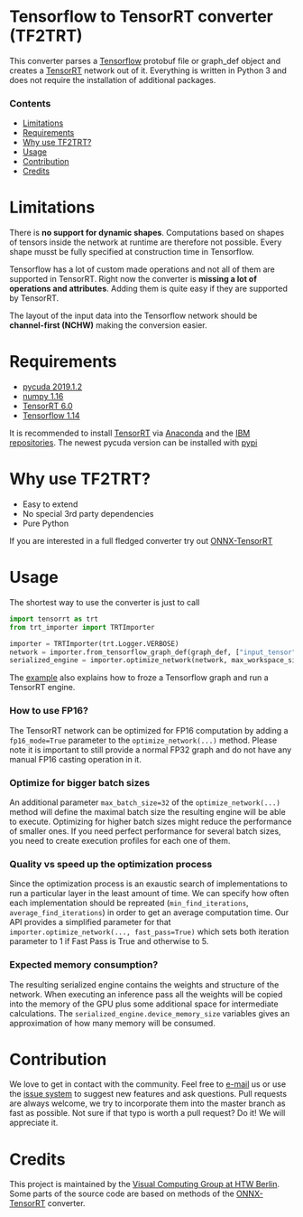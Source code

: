 # Tensorflow to TensorRT converter (TF2TRT)
This converter parses a [Tensorflow](https://www.tensorflow.org/) protobuf file or graph_def object and creates a [TensorRT](https://developer.nvidia.com/tensorrt) network out of it. Everything is written in Python 3 and does not require the installation of additional packages.

### Contents
 - [Limitations](#limitations)
 - [Requirements](#requirements)
 - [Why use TF2TRT?](#why-use-tf2trt)
 - [Usage](#usage)
 - [Contribution](#contribution)
 - [Credits](#credits)


# Limitations
There is **no support for dynamic shapes**. Computations based on shapes of tensors inside the network at runtime are therefore not possible. Every shape musst be fully specified at construction time in Tensorflow. 

Tensorflow has a lot of custom made operations and not all of them are supported in TensorRT. Right now the converter is **missing a lot of operations and attributes**. Adding them is quite easy if they are supported by TensorRT. 

The layout of the input data into the Tensorflow network should be **channel-first (NCHW)** making the conversion easier.

# Requirements
* [pycuda 2019.1.2](https://documen.tician.de/pycuda/)
* [numpy 1.16](https://numpy.org/)
* [TensorRT 6.0](https://developer.nvidia.com/tensorrt)
* [Tensorflow 1.14](https://www.tensorflow.org/)

It is recommended to install [TensorRT](https://developer.nvidia.com/tensorrt) via [Anaconda](https://www.anaconda.com/) and the [IBM repositories](https://www.ibm.com/support/knowledgecenter/SS5SF7_1.6.2/navigation/wmlce_install.html). The newest pycuda version can be installed with [pypi](https://pypi.org/project/pycuda/)

# Why use TF2TRT?
* Easy to extend
* No special 3rd party dependencies
* Pure Python

If you are interested in a full fledged converter try out [ONNX-TensorRT](https://github.com/onnx/onnx-tensorrt/)

# Usage
The shortest way to use the converter is just to call 
```python
import tensorrt as trt
from trt_importer import TRTImporter

importer = TRTImporter(trt.Logger.VERBOSE)
network = importer.from_tensorflow_graph_def(graph_def, ["input_tensor"], [[1, 3, 224, 224]], ["softmax"])
serialized_engine = importer.optimize_network(network, max_workspace_size=4 * (1 << 30))
```

The [example](https://github.com/Visual-Computing/TF2TRT/blob/master/TF%20to%20TRT%20converter%20example.ipynb) also explains how to froze a Tensorflow graph and run a TensorRT engine.

### How to use FP16?
The TensorRT network can be optimized for FP16 computation by adding a ```fp16_mode=True``` parameter to the ```optimize_network(...)``` method. Please note it is important to still provide a normal FP32 graph and do not have any manual FP16 casting operation in it. 

### Optimize for bigger batch sizes
An additional parameter ```max_batch_size=32``` of the ```optimize_network(...)``` method will define the maximal batch size the resulting engine will be able to execute. Optimizing for higher batch sizes might reduce the performance of smaller ones. If you need perfect performance for several batch sizes, you need to create execution profiles for each one of them.

### Quality vs speed up the optimization process
Since the optimization process is an exaustic search of implementations to run a particular layer in the least amount of time. We can specify how often each implementation should be repreated (```min_find_iterations```, ```average_find_iterations```) in order to get an average computation time. Our API provides a simplified parameter for that ```importer.optimize_network(..., fast_pass=True)``` which sets both iteration parameter to 1 if Fast Pass is True and otherwise to 5.

### Expected memory consumption?
The resulting serialized engine contains the weights and structure of the network. When executing an inference pass all the weights will be copied into the memory of the GPU plus some additional space for intermediate calculations. The ```serialized_engine.device_memory_size``` variables gives an approximation of how many memory will be consumed. 

# Contribution
We love to get in contact with the community. Feel free to [e-mail](mailto:info@visual-computing.com) us or use the [issue system](https://github.com/Visual-Computing/TF2TRT/issues) to suggest new features and ask questions. Pull requests are always welcome, we try to incorporate them into the master branch as fast as possible. Not sure if that typo is worth a pull request? Do it! We will appreciate it.

# Credits
This project is maintained by the [Visual Computing Group at HTW Berlin](https://visual-computing.com/aboutus/). Some parts of the source code are based on methods of the [ONNX-TensorRT](https://github.com/onnx/onnx-tensorrt/tree/6.0-full-dims/) converter.




